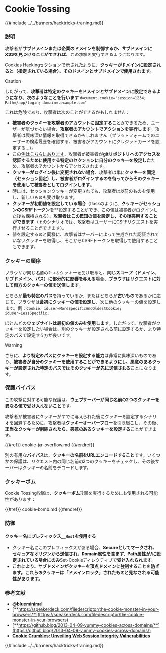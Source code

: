 # Cookie Tossing

{{#include ../../banners/hacktricks-training.md}}

### 説明

攻撃者が**サブドメインまたは企業のドメインを制御するか、サブドメインにXSSを見つけることができれば**、この攻撃を実行できるようになります。

Cookies Hackingセクションで示されたように、**クッキーがドメインに設定されると（指定されている場合）、そのドメインとサブドメインで使用されます。**

> [!CAUTION]
> したがって、**攻撃者は特定のクッキーをドメインとサブドメインに設定できるようになり、次のようなことを行います** `document.cookie="session=1234; Path=/app/login; domain=.example.com"`

これは危険であり、攻撃者は次のことができるかもしれません：

- **被害者のクッキーを攻撃者のアカウントに固定する**ことができるため、ユーザーが気づかない場合、**攻撃者のアカウントでアクションを実行します**。攻撃者は興味深い情報を取得できるかもしれません（プラットフォームでのユーザーの検索履歴を確認する、被害者がアカウントにクレジットカードを設定する...）。
- この[例はこちらにあります](https://snyk.io/articles/hijacking-oauth-flows-via-cookie-tossing/)、攻撃者が被害者が**gitリポジトリへのアクセスを認証するために使用する特定のセクションに自分のクッキーを設定した**ため、攻撃者のアカウントからアクセスされます。
- **クッキーがログイン後に変更されない場合**、攻撃者は単に**クッキーを固定（セッション固定）**し、被害者がログインするのを待ってから**そのクッキーを使用して被害者としてログインします**。
- 時には、セッションクッキーが変更されても、攻撃者は以前のものを使用し、新しいものも受け取ります。
- **クッキーが初期値を設定している場合**（flaskのように、**クッキー**が**セッションのCSRFトークン**を**設定することができ、この値は被害者がログインした後も保持される）、**攻撃者はこの既知の値を設定し、その後悪用することができます**（そのシナリオでは、攻撃者はユーザーにCSRFリクエストを実行させることができます）。
- 値を設定するのと同様に、攻撃者はサーバーによって生成された認証されていないクッキーを取得し、そこからCSRFトークンを取得して使用することもできます。

### クッキーの順序

ブラウザが同じ名前の2つのクッキーを受け取ると、**同じスコープ（ドメイン、サブドメイン、パス）に部分的に影響を与える**場合、**ブラウザはリクエストに対して両方のクッキーの値を送信します**。

どちらが**最も特定のパス**を持っているか、またはどちらが**古いもの**であるかに応じて、ブラウザは**最初にクッキーの値を設定し**、次に他のクッキーの値を設定します。例：`Cookie: iduser=MoreSpecificAndOldestCookie; iduser=LessSpecific;`

ほとんどの**ウェブサイトは最初の値のみを使用します**。したがって、攻撃者がクッキーを設定したい場合は、別のクッキーが設定される前に設定するか、より特定のパスで設定する方が良いです。

> [!WARNING]
> さらに、**より特定のパスにクッキーを設定する能力**は非常に興味深いものであり、**被害者が自分のクッキーを使用することができるようにし、悪意のあるクッキーが設定された特定のパスではそのクッキーが先に送信される**ことになります。

### 保護バイパス

この攻撃に対する可能な保護は、**ウェブサーバーが同じ名前の2つのクッキーを異なる値で受け入れないこと**です。

攻撃者が被害者にクッキーがすでに与えられた後にクッキーを設定するシナリオを回避するために、攻撃者は**クッキーオーバーフロー**を引き起こし、その後、**正当なクッキーが削除されたら、悪意のあるクッキーを設定する**ことができます。

{{#ref}}
cookie-jar-overflow.md
{{#endref}}

別の有用な**バイパス**は、**クッキーの名前をURLエンコードすること**です。いくつかの保護は、リクエスト内の同じ名前の2つのクッキーをチェックし、その後サーバーはクッキーの名前をデコードします。

### クッキーボム

Cookie Tossing攻撃は、**クッキーボム**攻撃を実行するためにも使用される可能性があります：

{{#ref}}
cookie-bomb.md
{{#endref}}

### 防御

#### **クッキー名にプレフィックス`__Host`を使用する**

- クッキー名にこのプレフィックスがある場合、**Secureとしてマークされ、セキュアなオリジンから送信され、Domain属性を含まず、Path属性が/に設定されている場合にのみ**Set-Cookieディレクティブで**受け入れられます**。
- **これにより、サブドメインがクッキーを頂点ドメインに強制することを防ぎます。これらのクッキーは「ドメインロック」されたものと見なされる可能性があります。**

### 参考文献

- [**@blueminimal**](https://twitter.com/blueminimal)
- [**https://speakerdeck.com/filedescriptor/the-cookie-monster-in-your-browsers**](https://speakerdeck.com/filedescriptor/the-cookie-monster-in-your-browsers)
- [**https://github.blog/2013-04-09-yummy-cookies-across-domains/**](https://github.blog/2013-04-09-yummy-cookies-across-domains/)
- [**Cookie Crumbles: Unveiling Web Session Integrity Vulnerabilities**](https://www.youtube.com/watch?v=F_wAzF4a7Xg)

{{#include ../../banners/hacktricks-training.md}}
